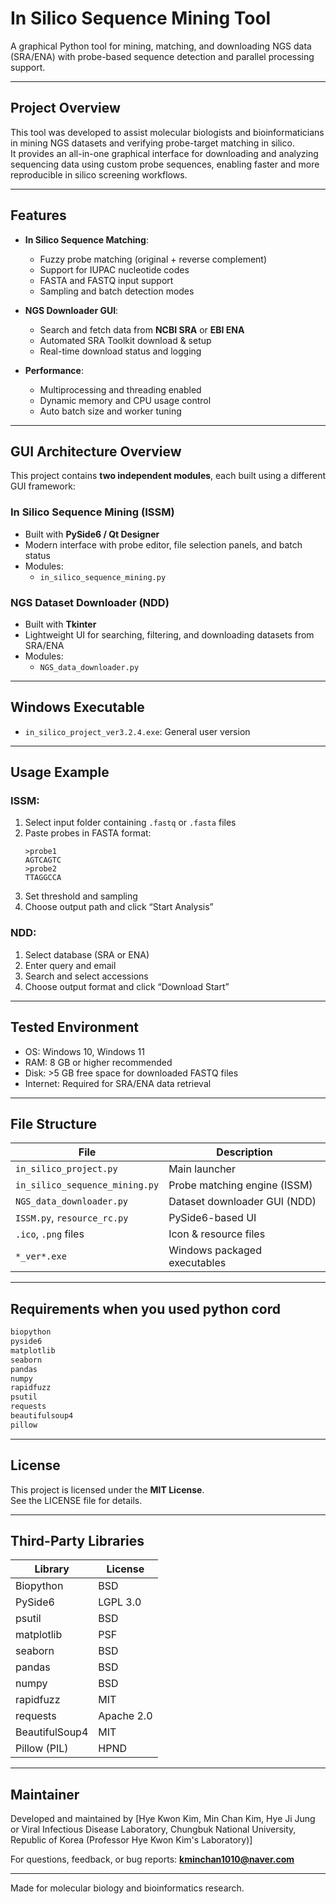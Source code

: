 # In Silico Sequence Mining Tool

A graphical Python tool for mining, matching, and downloading NGS data (SRA/ENA) with probe-based sequence detection and parallel processing support.

---

## Project Overview

This tool was developed to assist molecular biologists and bioinformaticians in mining NGS datasets and verifying probe-target matching in silico.  
It provides an all-in-one graphical interface for downloading and analyzing sequencing data using custom probe sequences, enabling faster and more reproducible in silico screening workflows.

---

## Features

- **In Silico Sequence Matching**:
  - Fuzzy probe matching (original + reverse complement)
  - Support for IUPAC nucleotide codes
  - FASTA and FASTQ input support
  - Sampling and batch detection modes

- **NGS Downloader GUI**:
  - Search and fetch data from **NCBI SRA** or **EBI ENA**
  - Automated SRA Toolkit download & setup
  - Real-time download status and logging

- **Performance**:
  - Multiprocessing and threading enabled
  - Dynamic memory and CPU usage control
  - Auto batch size and worker tuning

---

## GUI Architecture Overview

This project contains **two independent modules**, each built using a different GUI framework:

### In Silico Sequence Mining (ISSM)
- Built with **PySide6 / Qt Designer**
- Modern interface with probe editor, file selection panels, and batch status
- Modules:
  - `in_silico_sequence_mining.py`

### NGS Dataset Downloader (NDD)
- Built with **Tkinter**
- Lightweight UI for searching, filtering, and downloading datasets from SRA/ENA
- Modules:
  - `NGS_data_downloader.py`

---


## Windows Executable
- `in_silico_project_ver3.2.4.exe`: General user version  

---

## Usage Example

### ISSM:
1. Select input folder containing `.fastq` or `.fasta` files
2. Paste probes in FASTA format:
    ```
    >probe1
    AGTCAGTC
    >probe2
    TTAGGCCA
    ```
3. Set threshold and sampling
4. Choose output path and click “Start Analysis”

### NDD:
1. Select database (SRA or ENA)
2. Enter query and email
3. Search and select accessions
4. Choose output format and click “Download Start”

---

## Tested Environment

- OS: Windows 10, Windows 11
- RAM: 8 GB or higher recommended
- Disk: >5 GB free space for downloaded FASTQ files
- Internet: Required for SRA/ENA data retrieval

---

## File Structure

| File | Description |
|------|-------------|
| `in_silico_project.py` | Main launcher |
| `in_silico_sequence_mining.py` | Probe matching engine (ISSM) |
| `NGS_data_downloader.py` | Dataset downloader GUI (NDD) |
| `ISSM.py`, `resource_rc.py` | PySide6-based UI |
| `.ico`, `.png` files | Icon & resource files |
| `*_ver*.exe` | Windows packaged executables |

---

## Requirements when you used python cord

```txt
biopython
pyside6
matplotlib
seaborn
pandas
numpy
rapidfuzz
psutil
requests
beautifulsoup4
pillow
```

---

## License

This project is licensed under the **MIT License**.  
See the LICENSE file for details.

---

## Third-Party Libraries

| Library         | License      |
|----------------|--------------|
| Biopython      | BSD          |
| PySide6        | LGPL 3.0     |
| psutil         | BSD          |
| matplotlib     | PSF          |
| seaborn        | BSD          |
| pandas         | BSD          |
| numpy          | BSD          |
| rapidfuzz      | MIT          |
| requests       | Apache 2.0   |
| BeautifulSoup4 | MIT          |
| Pillow (PIL)   | HPND         |

---

## Maintainer

Developed and maintained by [Hye Kwon Kim, Min Chan Kim, Hye Ji Jung or Viral Infectious Disease Laboratory, Chungbuk National University, Republic of Korea (Professor Hye Kwon Kim's Laboratory)]

For questions, feedback, or bug reports: **kminchan1010@naver.com**  

---

Made for molecular biology and bioinformatics research.
